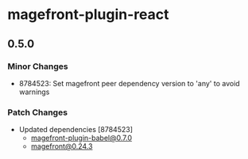 # magefront-plugin-react

## 0.5.0

### Minor Changes

- 8784523: Set magefront peer dependency version to 'any' to avoid warnings

### Patch Changes

- Updated dependencies [8784523]
  - magefront-plugin-babel@0.7.0
  - magefront@0.24.3
